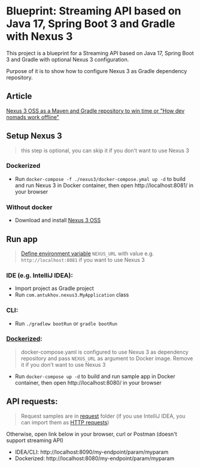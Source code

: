 # Blueprint: Streaming API based on Java 17, Spring Boot 3 and Gradle with Nexus 3 

This project is a blueprint for a Streaming API based on Java 17, Spring Boot 3 and Gradle with optional Nexus 3 configuration.

Purpose of it is to show how to configure Nexus 3 as Gradle dependency repository.

## Article

[Nexus 3 OSS as a Maven and Gradle repository to win time or "How dev nomads work offline"
](https://medium.com/@antukhov/nexus-3-oss-as-a-maven-and-gradle-repository-to-win-time-or-how-dev-nomads-work-offline-8d775669cb23)

## Setup Nexus 3
> this step is optional, you can skip it if you don't want to use Nexus 3

### Dockerized

- Run ```docker-compose -f ./nexus3/docker-compose.ymal up -d``` to build and run Nexus 3 in Docker container, then open http://localhost:8081/ in your browser

### Without docker 

- Download and install [Nexus 3 OSS](https://www.sonatype.com/download-oss-sonatype)

## Run app

> [Define environment variable](https://en.wikipedia.org/wiki/Environment_variable) ```NEXUS_URL``` with value e.g. ```http://localhost:8081``` if you want to use Nexus 3

### IDE (e.g. IntelliJ IDEA):

- Import project as Gradle project
- Run ```com.antukhov.nexus3.MyApplication``` class

### CLI:

- Run ```./gradlew bootRun``` or ```gradle bootRun```

### [Dockerized](https://developerexperience.io/articles/dockerizing): 

> docker-compose.yaml is configured to use Nexus 3 as dependency repository and pass ```NEXUS_URL``` as argument to Docker image. Remove it if you don't want to use Nexus 3

- Run ```docker-compose up -d``` to build and run sample app in Docker container, then open http://localhost:8080/ in your browser

## API requests: 

> Request samples are in [request](./request) folder (if you use IntelliJ IDEA, you can import them as [HTTP requests](https://www.jetbrains.com/help/idea/http-client-in-product-code-editor.html))

Otherwise, open link below in your browser, curl or Postman (doesn't support streaming API)

- IDEA/CLI: http://localhost:8090/my-endpoint/param/myparam 
- Dockerized: http://localhost:8080/my-endpoint/param/myparam 